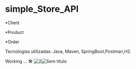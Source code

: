 # simple_Store_API

•Client

•Product

•Order

Tecnologias utilizadas: Java, Maven, SpringBoot,Postman,H2.

Working ... 🛠
![2](https://github.com/hanspeterdietiker/simple_Store_API/assets/126719678/328b6fb1-3bb2-4305-8b64-9a0e1c79294f)![Sem título](https://github.com/hanspeterdietiker/simple_Store_API/assets/126719678/4ecdf95e-c2b9-4a38-8d17-6ee9391926b4)

